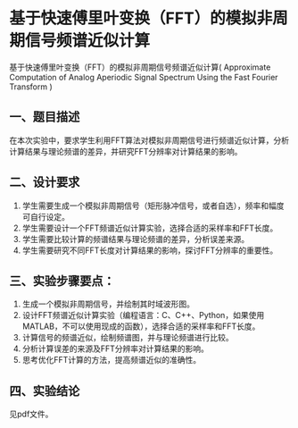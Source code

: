 # 基于快速傅里叶变换（FFT）的模拟非周期信号频谱近似计算

基于快速傅里叶变换（FFT）的模拟非周期信号频谱近似计算( Approximate Computation of Analog Aperiodic Signal Spectrum Using the Fast Fourier Transform )

## 一、题目描述

在本次实验中，要求学生利用FFT算法对模拟非周期信号进行频谱近似计算，分析计算结果与理论频谱的差异，并研究FFT分辨率对计算结果的影响。

## 二、设计要求

1. 学生需要生成一个模拟非周期信号（矩形脉冲信号，或者自选），频率和幅度可自行设定。
2. 学生需要设计一个FFT频谱近似计算实验，选择合适的采样率和FFT长度。
3. 学生需要比较计算的频谱结果与理论频谱的差异，分析误差来源。
4. 学生需要研究不同FFT长度对计算结果的影响，探讨FFT分辨率的重要性。

## 三、实验步骤要点：

1. 生成一个模拟非周期信号，并绘制其时域波形图。
2. 设计FFT频谱近似计算实验（编程语言：C、C++、Python，如果使用MATLAB，不可以使用现成的函数），选择合适的采样率和FFT长度。
3. 计算信号的频谱近似，绘制频谱图，并与理论频谱进行比较。
4. 分析计算误差的来源及FFT分辨率对计算结果的影响。
5. 思考优化FFT计算的方法，提高频谱近似的准确性。

## 四、实验结论

见pdf文件。
